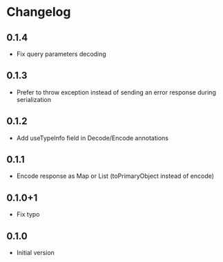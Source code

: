 # Changelog

## 0.1.4
- Fix query parameters decoding

## 0.1.3
- Prefer to throw exception instead of sending an error response during serialization

## 0.1.2
- Add useTypeInfo field in Decode/Encode annotations

## 0.1.1
- Encode response as Map or List (toPrimaryObject instead of encode)

## 0.1.0+1
- Fix typo

## 0.1.0
- Initial version
